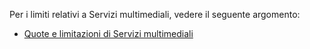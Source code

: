 Per i limiti relativi a Servizi multimediali, vedere il seguente argomento:

-   [Quote e limitazioni di Servizi multimediali][Quote e limitazioni di Servizi multimediali]

  [Quote e limitazioni di Servizi multimediali]: http://msdn.microsoft.com/it-it/library/azure/jj945161.aspx
